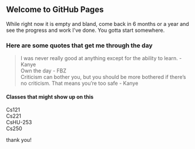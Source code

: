 ## Welcome to GitHub Pages
While right now it is empty and bland, come back in 6 months or a year and see the progress and work I've done.
You gotta start somewhere.

### Here are some quotes that get me through the day
>I was never really good at anything except for the ability to learn. - Kanye  
>Own the day - FBZ  
>Criticism can bother you, but you should be more bothered if there’s no criticism. That means you’re too safe - Kanye  
 

#### Classes that might show up on this
Cs121  
Cs221  
CsHU-253  
Cs250  


thank you!
